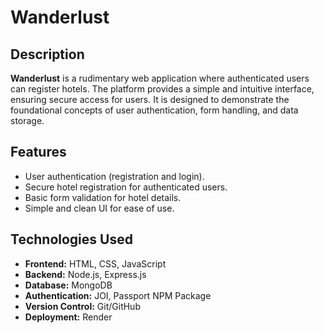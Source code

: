 # Wanderlust

## Description
**Wanderlust** is a rudimentary web application where authenticated users can register hotels. The platform provides a simple and intuitive interface, ensuring secure access for users. It is designed to demonstrate the foundational concepts of user authentication, form handling, and data storage.

## Features
- User authentication (registration and login).
- Secure hotel registration for authenticated users.
- Basic form validation for hotel details.
- Simple and clean UI for ease of use.

## Technologies Used
- **Frontend:** HTML, CSS, JavaScript  
- **Backend:** Node.js, Express.js  
- **Database:** MongoDB  
- **Authentication:** JOI, Passport NPM Package 
- **Version Control:** Git/GitHub  
- **Deployment:** Render
